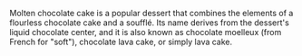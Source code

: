 Molten chocolate cake is a popular dessert that combines the elements of a flourless chocolate cake and a soufflé. Its name derives from the dessert's liquid chocolate center, and it is also known as chocolate moelleux (from French for "soft"), chocolate lava cake, or simply lava cake.
